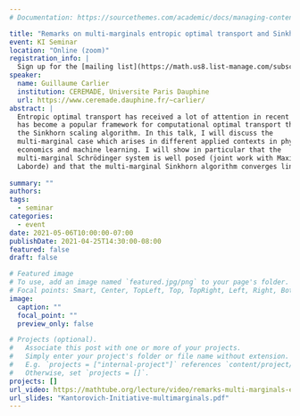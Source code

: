 ```yaml
---
# Documentation: https://sourcethemes.com/academic/docs/managing-content/

title: "Remarks on multi-marginals entropic optimal transport and Sinkhorn algorithm"
event: KI Seminar
location: "Online (zoom)"
registration_info: |
  Sign up for the [mailing list](https://math.us8.list-manage.com/subscribe/post?u=c9cc3beec9fa57d7299ac161c&id=845fe9abdc) to receive the connection details
speaker:
  name: Guillaume Carlier
  institution: CEREMADE, Universite Paris Dauphine
  url: https://www.ceremade.dauphine.fr/~carlier/
abstract: |
  Entropic optimal transport has received a lot of attention in recent years and
  has become a popular framework for computational optimal transport thanks to
  the Sinkhorn scaling algorithm. In this talk, I will discuss the
  multi-marginal case which arises in different applied contexts in physics,
  economics and machine learning. I will show in particular that the
  multi-marginal Schrödinger system is well posed (joint work with Maxime
  Laborde) and that the multi-marginal Sinkhorn algorithm converges linearly. 
  
summary: ""
authors: 
tags:
  - seminar
categories:
  - event
date: 2021-05-06T10:00:00-07:00
publishDate: 2021-04-25T14:30:00-08:00
featured: false
draft: false

# Featured image
# To use, add an image named `featured.jpg/png` to your page's folder.
# Focal points: Smart, Center, TopLeft, Top, TopRight, Left, Right, BottomLeft, Bottom, BottomRight.
image:
  caption: ""
  focal_point: ""
  preview_only: false

# Projects (optional).
#   Associate this post with one or more of your projects.
#   Simply enter your project's folder or file name without extension.
#   E.g. `projects = ["internal-project"]` references `content/project/deep-learning/index.md`.
#   Otherwise, set `projects = []`.
projects: []
url_video: https://mathtube.org/lecture/video/remarks-multi-marginals-entropic-optimal-transport-and-sinkhorn-algorithm
url_slides: "Kantorovich-Initiative-multimarginals.pdf"
---
```

